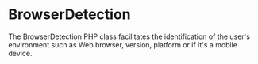 BrowserDetection
================

The BrowserDetection PHP class facilitates the identification of the user's environment such as Web browser, version, platform or if it's a mobile device.
